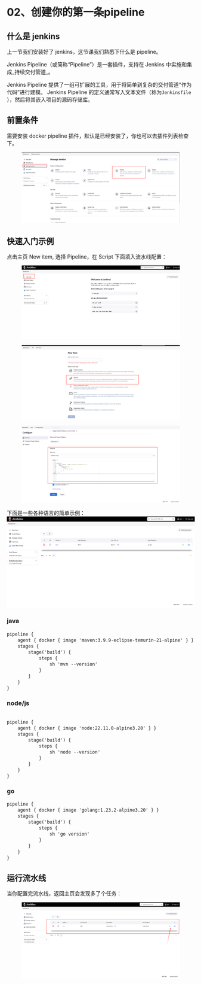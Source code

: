 # 02、创建你的第一条pipeline

## 什么是 jenkins

上一节我们安装好了 jenkins，这节课我们熟悉下什么是 pipeline。

Jenkins Pipeline（或简称“Pipeline”）是一套插件，支持在 Jenkins 中实施和集成_持续交付管道_。

Jenkins Pipeline 提供了一组可扩展的工具，用于将简单到复杂的交付管道“作为代码”进行建模。 Jenkins Pipeline 的定义通常写入文本文件（称为`Jenkinsfile` ），然后将其嵌入项目的源码存储库。&#x20;

## 前置条件

需要安装 docker pipeline 插件，默认是已经安装了，你也可以去插件列表检查下。

<figure><img src="../.gitbook/assets/a788c2905fac586cca0b2e9ce61269b.png" alt=""><figcaption></figcaption></figure>

## 快速入门示例

点击主页 New item, 选择 Pipeline，在 Script 下面填入流水线配置：



<figure><img src="../.gitbook/assets/2ef7a480c6d24d0e0acdcace101c7d8.png" alt=""><figcaption></figcaption></figure>

<figure><img src="../.gitbook/assets/6157b3f518a98652e14ae0e8d909fb8.png" alt=""><figcaption></figcaption></figure>

<figure><img src="../.gitbook/assets/1730356152314.png" alt=""><figcaption></figcaption></figure>

下面是一些各种语言的简单示例：![](../.gitbook/assets/1730356802895.png)

### java

```
pipeline {
    agent { docker { image 'maven:3.9.9-eclipse-temurin-21-alpine' } }
    stages {
        stage('build') {
            steps {
                sh 'mvn --version'
            }
        }
    }
}
```

### node/js

```

pipeline {
    agent { docker { image 'node:22.11.0-alpine3.20' } }
    stages {
        stage('build') {
            steps {
                sh 'node --version'
            }
        }
    }
}
```

### go

```
pipeline {
    agent { docker { image 'golang:1.23.2-alpine3.20' } }
    stages {
        stage('build') {
            steps {
                sh 'go version'
            }
        }
    }
}
```

## 运行流水线

当你配置完流水线，返回主页会发现多了个任务：

<figure><img src="../.gitbook/assets/1730356897234.png" alt=""><figcaption></figcaption></figure>
